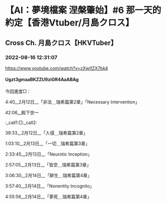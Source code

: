 # 【AI：夢境檔案 涅槃肇始】#6 那一天的約定【香港Vtuber/月島クロス】

## Cross Ch. 月島クロス【HKVTuber】

### 2022-08-16 12:31:07

https://www.youtube.com/watch?v=zXwifZX7bk4

#### Ugzt3gmaaBKZZU9ziGR4AaABAg

今回進度□：







4:40__2月12日__「非法＿瑞希篇第2章」「Necessary Intervention」



42:06__殿下世一

:_call1:□:_call2:

39:33__2月12日__「入侵＿瑞希篇第2章」







1:03:10__2月13日__「一切＿瑞希篇第3章」

2:33:45__2月13日__「Neurotic Inception」



2:57:05__2月13日__「皆空＿瑞希篇第3章」







3:06:30__2月14日__「醉生＿瑞希篇第4章」



3:57:40__2月14日__「Nonentity Incognito」



4:55:56__2月14日__「夢死＿瑞希篇第4章」

